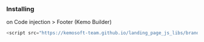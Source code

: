 
### Installing 
on Code injection > Footer (Kemo Builder)

```js
<script src="https://kemosoft-team.github.io/landing_page_js_libs/brandInfo.js"></script>
```


